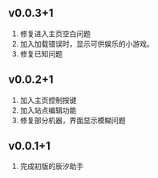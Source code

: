 
## v0.0.3+1
  
  1. 修复进入主页空白问题
  2. 加入加载错误时，显示可供娱乐的小游戏。
  3. 修复已知问题

## v0.0.2+1

  1. 加入主页控制按键
  2. 加入站点编辑功能
  3. 修复部分机器，界面显示模糊问题

## v0.0.1+1
  
  1. 完成初版的辰汐助手